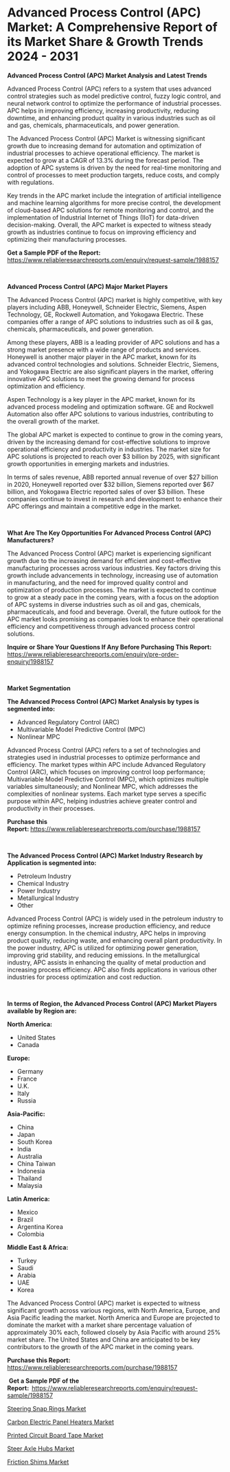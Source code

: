 <p><h1>Advanced Process Control (APC) Market: A Comprehensive Report of its Market Share & Growth Trends 2024 - 2031</h1></p><p><strong>Advanced Process Control (APC) Market Analysis and Latest Trends</strong></p>
<p><p>Advanced Process Control (APC) refers to a system that uses advanced control strategies such as model predictive control, fuzzy logic control, and neural network control to optimize the performance of industrial processes. APC helps in improving efficiency, increasing productivity, reducing downtime, and enhancing product quality in various industries such as oil and gas, chemicals, pharmaceuticals, and power generation.</p><p>The Advanced Process Control (APC) Market is witnessing significant growth due to increasing demand for automation and optimization of industrial processes to achieve operational efficiency. The market is expected to grow at a CAGR of 13.3% during the forecast period. The adoption of APC systems is driven by the need for real-time monitoring and control of processes to meet production targets, reduce costs, and comply with regulations.</p><p>Key trends in the APC market include the integration of artificial intelligence and machine learning algorithms for more precise control, the development of cloud-based APC solutions for remote monitoring and control, and the implementation of Industrial Internet of Things (IIoT) for data-driven decision-making. Overall, the APC market is expected to witness steady growth as industries continue to focus on improving efficiency and optimizing their manufacturing processes.</p></p>
<p><strong>Get a Sample PDF of the Report:&nbsp;</strong> <a href="https://www.reliableresearchreports.com/enquiry/request-sample/1988157">https://www.reliableresearchreports.com/enquiry/request-sample/1988157</a></p>
<p>&nbsp;</p>
<p><strong>Advanced Process Control (APC) Major Market Players</strong></p>
<p><p>The Advanced Process Control (APC) market is highly competitive, with key players including ABB, Honeywell, Schneider Electric, Siemens, Aspen Technology, GE, Rockwell Automation, and Yokogawa Electric. These companies offer a range of APC solutions to industries such as oil & gas, chemicals, pharmaceuticals, and power generation.</p><p>Among these players, ABB is a leading provider of APC solutions and has a strong market presence with a wide range of products and services. Honeywell is another major player in the APC market, known for its advanced control technologies and solutions. Schneider Electric, Siemens, and Yokogawa Electric are also significant players in the market, offering innovative APC solutions to meet the growing demand for process optimization and efficiency.</p><p>Aspen Technology is a key player in the APC market, known for its advanced process modeling and optimization software. GE and Rockwell Automation also offer APC solutions to various industries, contributing to the overall growth of the market.</p><p>The global APC market is expected to continue to grow in the coming years, driven by the increasing demand for cost-effective solutions to improve operational efficiency and productivity in industries. The market size for APC solutions is projected to reach over $3 billion by 2025, with significant growth opportunities in emerging markets and industries.</p><p>In terms of sales revenue, ABB reported annual revenue of over $27 billion in 2020, Honeywell reported over $32 billion, Siemens reported over $67 billion, and Yokogawa Electric reported sales of over $3 billion. These companies continue to invest in research and development to enhance their APC offerings and maintain a competitive edge in the market.</p></p>
<p>&nbsp;</p>
<p><strong>What Are The Key Opportunities For Advanced Process Control (APC) Manufacturers?</strong></p>
<p><p>The Advanced Process Control (APC) market is experiencing significant growth due to the increasing demand for efficient and cost-effective manufacturing processes across various industries. Key factors driving this growth include advancements in technology, increasing use of automation in manufacturing, and the need for improved quality control and optimization of production processes. The market is expected to continue to grow at a steady pace in the coming years, with a focus on the adoption of APC systems in diverse industries such as oil and gas, chemicals, pharmaceuticals, and food and beverage. Overall, the future outlook for the APC market looks promising as companies look to enhance their operational efficiency and competitiveness through advanced process control solutions.</p></p>
<p><strong>Inquire or Share Your Questions If Any Before Purchasing This Report:</strong> <a href="https://www.reliableresearchreports.com/enquiry/pre-order-enquiry/1988157">https://www.reliableresearchreports.com/enquiry/pre-order-enquiry/1988157</a></p>
<p>&nbsp;</p>
<p><strong>Market Segmentation</strong></p>
<p><strong>The Advanced Process Control (APC) Market Analysis by types is segmented into:</strong></p>
<p><ul><li>Advanced Regulatory Control (ARC)</li><li>Multivariable Model Predictive Control (MPC)</li><li>Nonlinear MPC</li></ul></p>
<p><p>Advanced Process Control (APC) refers to a set of technologies and strategies used in industrial processes to optimize performance and efficiency. The market types within APC include Advanced Regulatory Control (ARC), which focuses on improving control loop performance; Multivariable Model Predictive Control (MPC), which optimizes multiple variables simultaneously; and Nonlinear MPC, which addresses the complexities of nonlinear systems. Each market type serves a specific purpose within APC, helping industries achieve greater control and productivity in their processes.</p></p>
<p><strong>Purchase this Report:&nbsp;</strong><a href="https://www.reliableresearchreports.com/purchase/1988157">https://www.reliableresearchreports.com/purchase/1988157</a></p>
<p>&nbsp;</p>
<p><strong>The Advanced Process Control (APC) Market Industry Research by Application is segmented into:</strong></p>
<p><ul><li>Petroleum Industry</li><li>Chemical Industry</li><li>Power Industry</li><li>Metallurgical Industry</li><li>Other</li></ul></p>
<p><p>Advanced Process Control (APC) is widely used in the petroleum industry to optimize refining processes, increase production efficiency, and reduce energy consumption. In the chemical industry, APC helps in improving product quality, reducing waste, and enhancing overall plant productivity. In the power industry, APC is utilized for optimizing power generation, improving grid stability, and reducing emissions. In the metallurgical industry, APC assists in enhancing the quality of metal production and increasing process efficiency. APC also finds applications in various other industries for process optimization and cost reduction.</p></p>
<p>&nbsp;</p>
<p><strong>In terms of Region, the Advanced Process Control (APC) Market Players available by Region are:</strong></p>
<p>
    <p> <strong> North America: </strong>
        <ul>
            <li>United States</li>
            <li>Canada</li>
        </ul>
        </p> 
    <p> <strong> Europe: </strong>
        <ul>
            <li>Germany</li>
            <li>France</li>
            <li>U.K.</li>
            <li>Italy</li>
            <li>Russia</li>
        </ul>
        </p> 
    <p> <strong> Asia-Pacific: </strong>
        <ul>
            <li>China</li>
            <li>Japan</li>
            <li>South Korea</li>
            <li>India</li>
            <li>Australia</li>
            <li>China Taiwan</li>
            <li>Indonesia</li>
            <li>Thailand</li>
            <li>Malaysia</li>
        </ul>
        </p> 
    <p> <strong> Latin America: </strong>
        <ul>
            <li>Mexico</li>
            <li>Brazil</li>
            <li>Argentina Korea</li>
            <li>Colombia</li>
        </ul>
        </p> 
    <p> <strong> Middle East & Africa: </strong>
        <ul>
            <li>Turkey</li>
            <li>Saudi</li>
            <li>Arabia</li>
            <li>UAE</li>
            <li>Korea</li>
        </ul>
    </p>
    </p>
<p><p>The Advanced Process Control (APC) market is expected to witness significant growth across various regions, with North America, Europe, and Asia Pacific leading the market. North America and Europe are projected to dominate the market with a market share percentage valuation of approximately 30% each, followed closely by Asia Pacific with around 25% market share. The United States and China are anticipated to be key contributors to the growth of the APC market in the coming years.</p></p>
<p><strong>Purchase this Report: </strong><a href="https://www.reliableresearchreports.com/purchase/1988157">https://www.reliableresearchreports.com/purchase/1988157</a></p>
<p>&nbsp;<strong>Get a Sample PDF of the Report:&nbsp;&nbsp;</strong><a href="https://www.reliableresearchreports.com/enquiry/request-sample/1988157">https://www.reliableresearchreports.com/enquiry/request-sample/1988157</a></p>
<p><strong></strong></p>
<p><p><a href="https://cedar-agate-3da.notion.site/Global-Steering-Snap-Rings-Market-Size-and-Market-Trends-Insights-and-Projections-from-2024-to-2031-a58eb0c3595a44bdb7e21a3c76e9c7a1">Steering Snap Rings Market</a></p><p><a href="https://copper-carbon-84f.notion.site/Carbon-Electric-Panel-Heaters-Market-Size-Growing-and-Forecasted-for-period-from-2024-2031-and-pro-81071a6ea4c14d14b4354847bf7b1b16">Carbon Electric Panel Heaters Market</a></p><p><a href="https://view.publitas.com/reportprime-1/printed-circuit-board-tape-market-size-share-trends-analysis-report-by-material-by-type-by-end-user-by-region-and-segment-forecasts-2024-2031/">Printed Circuit Board Tape Market</a></p><p><a href="https://circular-yam-9b9.notion.site/Steer-Axle-Hubs-Market-Furnish-Information-about-Market-Size-Market-Share-Market-Dynamics-and-Pro-991a0f9288ff483fb87f5d23d16be24f">Steer Axle Hubs Market</a></p><p><a href="https://view.publitas.com/reportprime-1/friction-shims-market-size-growing-and-forecasted-for-period-from-2024-2031-and-provides-complete-market-analysis-of-this-market/">Friction Shims Market</a></p></p>